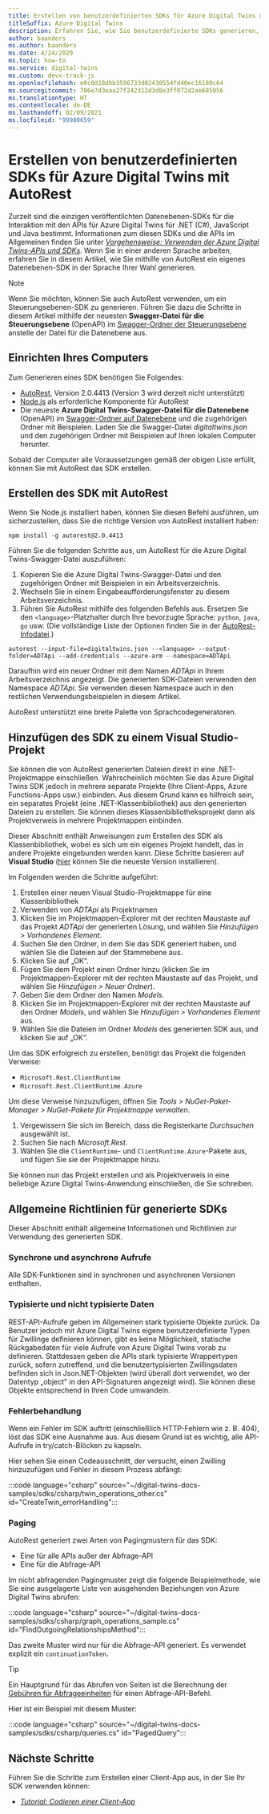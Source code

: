 ```yaml
---
title: Erstellen von benutzerdefinierten SDKs für Azure Digital Twins mit AutoRest
titleSuffix: Azure Digital Twins
description: Erfahren Sie, wie Sie benutzerdefinierte SDKs generieren, um Azure Digital Twins mit anderen Sprachen als C# zu verwenden.
author: baanders
ms.author: baanders
ms.date: 4/24/2020
ms.topic: how-to
ms.service: digital-twins
ms.custom: devx-track-js
ms.openlocfilehash: e0c0d18dbb3596733d02430554fd40ec16180c64
ms.sourcegitcommit: 706e7d3eaa27f242312d3d8e3ff072d2ae685956
ms.translationtype: HT
ms.contentlocale: de-DE
ms.lasthandoff: 02/09/2021
ms.locfileid: "99980659"
---
```

# <a name="create-custom-sdks-for-azure-digital-twins-using-autorest"></a>Erstellen von benutzerdefinierten SDKs für Azure Digital Twins mit AutoRest

Zurzeit sind die einzigen veröffentlichten Datenebenen-SDKs für die Interaktion mit den APIs für Azure Digital Twins für .NET (C#), JavaScript und Java bestimmt. Informationen zum diesen SDKs und die APIs im Allgemeinen finden Sie unter [*Vorgehensweise: Verwenden der Azure Digital Twins-APIs und SDKs*](how-to-use-apis-sdks.md). Wenn Sie in einer anderen Sprache arbeiten, erfahren Sie in diesem Artikel, wie Sie mithilfe von AutoRest ein eigenes Datenebenen-SDK in der Sprache Ihrer Wahl generieren.

>[!NOTE]
> Wenn Sie möchten, können Sie auch AutoRest verwenden, um ein Steuerungsebenen-SDK zu generieren. Führen Sie dazu die Schritte in diesem Artikel mithilfe der neuesten **Swagger-Datei für die Steuerungsebene** (OpenAPI) im [Swagger-Ordner der Steuerungsebene](https://github.com/Azure/azure-rest-api-specs/tree/master/specification/digitaltwins/resource-manager/Microsoft.DigitalTwins/) anstelle der Datei für die Datenebene aus.

## <a name="set-up-your-machine"></a>Einrichten Ihres Computers

Zum Generieren eines SDK benötigen Sie Folgendes:
* [AutoRest](https://github.com/Azure/autorest), Version 2.0.4413 (Version 3 wird derzeit nicht unterstützt)
* [Node.js](https://nodejs.org) als erforderliche Komponente für AutoRest
* Die neueste **Azure Digital Twins-Swagger-Datei für die Datenebene** (OpenAPI) im [Swagger-Ordner auf Datenebene](https://github.com/Azure/azure-rest-api-specs/tree/master/specification/digitaltwins/data-plane/Microsoft.DigitalTwins) und die zugehörigen Ordner mit Beispielen.  Laden Sie die Swagger-Datei *digitaltwins.json* und den zugehörigen Ordner mit Beispielen auf Ihren lokalen Computer herunter.

Sobald der Computer alle Voraussetzungen gemäß der obigen Liste erfüllt, können Sie mit AutoRest das SDK erstellen.

## <a name="create-the-sdk-with-autorest"></a>Erstellen des SDK mit AutoRest 

Wenn Sie Node.js installiert haben, können Sie diesen Befehl ausführen, um sicherzustellen, dass Sie die richtige Version von AutoRest installiert haben:
```cmd/sh
npm install -g autorest@2.0.4413
```

Führen Sie die folgenden Schritte aus, um AutoRest für die Azure Digital Twins-Swagger-Datei auszuführen:
1. Kopieren Sie die Azure Digital Twins-Swagger-Datei und den zugehörigen Ordner mit Beispielen in ein Arbeitsverzeichnis.
2. Wechseln Sie in einem Eingabeaufforderungsfenster zu diesem Arbeitsverzeichnis.
3. Führen Sie AutoRest mithilfe des folgenden Befehls aus. Ersetzen Sie den `<language>`-Platzhalter durch Ihre bevorzugte Sprache: `python`, `java`, `go` usw. (Die vollständige Liste der Optionen finden Sie in der [AutoRest-Infodatei](https://github.com/Azure/autorest).)

```cmd/sh
autorest --input-file=digitaltwins.json --<language> --output-folder=ADTApi --add-credentials --azure-arm --namespace=ADTApi
```

Daraufhin wird ein neuer Ordner mit dem Namen *ADTApi* in Ihrem Arbeitsverzeichnis angezeigt. Die generierten SDK-Dateien verwenden den Namespace *ADTApi*. Sie verwenden diesen Namespace auch in den restlichen Verwendungsbeispielen in diesem Artikel.

AutoRest unterstützt eine breite Palette von Sprachcodegeneratoren.

## <a name="add-the-sdk-to-a-visual-studio-project"></a>Hinzufügen des SDK zu einem Visual Studio-Projekt

Sie können die von AutoRest generierten Dateien direkt in eine .NET-Projektmappe einschließen. Wahrscheinlich möchten Sie das Azure Digital Twins SDK jedoch in mehrere separate Projekte (Ihre Client-Apps, Azure Functions-Apps usw.) einbinden. Aus diesem Grund kann es hilfreich sein, ein separates Projekt (eine .NET-Klassenbibliothek) aus den generierten Dateien zu erstellen. Sie können dieses Klassenbibliotheksprojekt dann als Projektverweis in mehrere Projektmappen einbinden.

Dieser Abschnitt enthält Anweisungen zum Erstellen des SDK als Klassenbibliothek, wobei es sich um ein eigenes Projekt handelt, das in andere Projekte eingebunden werden kann. Diese Schritte basieren auf **Visual Studio** ([hier](https://visualstudio.microsoft.com/downloads/) können Sie die neueste Version installieren).

Im Folgenden werden die Schritte aufgeführt:

1. Erstellen einer neuen Visual Studio-Projektmappe für eine Klassenbibliothek
2. Verwenden von *ADTApi* als Projektnamen
3. Klicken Sie im Projektmappen-Explorer mit der rechten Maustaste auf das Projekt *ADTApi* der generierten Lösung, und wählen Sie *Hinzufügen > Vorhandenes Element*.
4. Suchen Sie den Ordner, in dem Sie das SDK generiert haben, und wählen Sie die Dateien auf der Stammebene aus.
5. Klicken Sie auf „OK“.
6. Fügen Sie dem Projekt einen Ordner hinzu (klicken Sie im Projektmappen-Explorer mit der rechten Maustaste auf das Projekt, und wählen Sie *Hinzufügen > Neuer Ordner*).
7. Geben Sie dem Ordner den Namen *Models*.
8. Klicken Sie im Projektmappen-Explorer mit der rechten Maustaste auf den Ordner *Models*, und wählen Sie *Hinzufügen > Vorhandenes Element* aus.
9. Wählen Sie die Dateien im Ordner *Models* des generierten SDK aus, und klicken Sie auf „OK“.

Um das SDK erfolgreich zu erstellen, benötigt das Projekt die folgenden Verweise:
* `Microsoft.Rest.ClientRuntime`
* `Microsoft.Rest.ClientRuntime.Azure`

Um diese Verweise hinzuzufügen, öffnen Sie *Tools > NuGet-Paket-Manager > NuGet-Pakete für Projektmappe verwalten*.

1. Vergewissern Sie sich im Bereich, dass die Registerkarte *Durchsuchen* ausgewählt ist.
2. Suchen Sie nach *Microsoft.Rest*.
3. Wählen Sie die `ClientRuntime`- und `ClientRuntime.Azure`-Pakete aus, und fügen Sie sie der Projektmappe hinzu.

Sie können nun das Projekt erstellen und als Projektverweis in eine beliebige Azure Digital Twins-Anwendung einschließen, die Sie schreiben.

## <a name="general-guidelines-for-generated-sdks"></a>Allgemeine Richtlinien für generierte SDKs

Dieser Abschnitt enthält allgemeine Informationen und Richtlinien zur Verwendung des generierten SDK.

### <a name="synchronous-and-asynchronous-calls"></a>Synchrone und asynchrone Aufrufe

Alle SDK-Funktionen sind in synchronen und asynchronen Versionen enthalten.

### <a name="typed-and-untyped-data"></a>Typisierte und nicht typisierte Daten

REST-API-Aufrufe geben im Allgemeinen stark typisierte Objekte zurück. Da Benutzer jedoch mit Azure Digital Twins eigene benutzerdefinierte Typen für Zwillinge definieren können, gibt es keine Möglichkeit, statische Rückgabedaten für viele Aufrufe von Azure Digital Twins vorab zu definieren. Stattdessen geben die APIs stark typisierte Wrappertypen zurück, sofern zutreffend, und die benutzertypisierten Zwillingsdaten befinden sich in Json.NET-Objekten (wird überall dort verwendet, wo der Datentyp „object" in den API-Signaturen angezeigt wird). Sie können diese Objekte entsprechend in Ihren Code umwandeln.

### <a name="error-handling"></a>Fehlerbehandlung

Wenn ein Fehler im SDK auftritt (einschließlich HTTP-Fehlern wie z. B. 404), löst das SDK eine Ausnahme aus. Aus diesem Grund ist es wichtig, alle API-Aufrufe in try/catch-Blöcken zu kapseln.

Hier sehen Sie einen Codeausschnitt, der versucht, einen Zwilling hinzuzufügen und Fehler in diesem Prozess abfängt:

:::code language="csharp" source="~/digital-twins-docs-samples/sdks/csharp/twin_operations_other.cs" id="CreateTwin_errorHandling":::

### <a name="paging"></a>Paging

AutoRest generiert zwei Arten von Pagingmustern für das SDK:
* Eine für alle APIs außer der Abfrage-API
* Eine für die Abfrage-API

Im nicht abfragenden Pagingmuster zeigt die folgende Beispielmethode, wie Sie eine ausgelagerte Liste von ausgehenden Beziehungen von Azure Digital Twins abrufen:

:::code language="csharp" source="~/digital-twins-docs-samples/sdks/csharp/graph_operations_sample.cs" id="FindOutgoingRelationshipsMethod":::

Das zweite Muster wird nur für die Abfrage-API generiert. Es verwendet explizit ein `continuationToken`.

>[!TIP]
> Ein Hauptgrund für das Abrufen von Seiten ist die Berechnung der [Gebühren für Abfrageeinheiten](concepts-query-units.md) für einen Abfrage-API-Befehl.

Hier ist ein Beispiel mit diesem Muster:

:::code language="csharp" source="~/digital-twins-docs-samples/sdks/csharp/queries.cs" id="PagedQuery":::

## <a name="next-steps"></a>Nächste Schritte

Führen Sie die Schritte zum Erstellen einer Client-App aus, in der Sie Ihr SDK verwenden können:
* [*Tutorial: Codieren einer Client-App*](tutorial-code.md)
